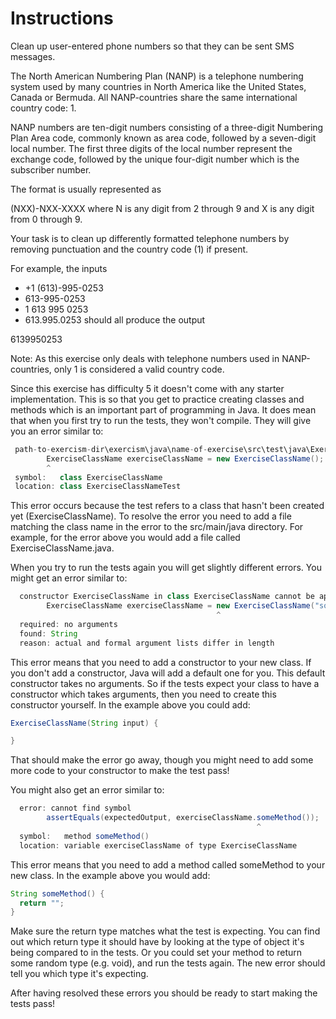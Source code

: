 # Instructions
Clean up user-entered phone numbers so that they can be sent SMS messages.

The North American Numbering Plan (NANP) is a telephone numbering system used by many countries in North America like the United States, Canada or Bermuda. All NANP-countries share the same international country code: 1.

NANP numbers are ten-digit numbers consisting of a three-digit Numbering Plan Area code, commonly known as area code, followed by a seven-digit local number. The first three digits of the local number represent the exchange code, followed by the unique four-digit number which is the subscriber number.

The format is usually represented as

(NXX)-NXX-XXXX
where N is any digit from 2 through 9 and X is any digit from 0 through 9.

Your task is to clean up differently formatted telephone numbers by removing punctuation and the country code (1) if present.

For example, the inputs

* +1 (613)-995-0253
* 613-995-0253
* 1 613 995 0253
* 613.995.0253
should all produce the output

6139950253

Note: As this exercise only deals with telephone numbers used in NANP-countries, only 1 is considered a valid country code.

Since this exercise has difficulty 5 it doesn't come with any starter implementation. This is so that you get to practice creating classes and methods which is an important part of programming in Java. It does mean that when you first try to run the tests, they won't compile. They will give you an error similar to:
```java
 path-to-exercism-dir\exercism\java\name-of-exercise\src\test\java\ExerciseClassNameTest.java:14: error: cannot find symbol
        ExerciseClassName exerciseClassName = new ExerciseClassName();
        ^
 symbol:   class ExerciseClassName
 location: class ExerciseClassNameTest
 ```
This error occurs because the test refers to a class that hasn't been created yet (ExerciseClassName). To resolve the error you need to add a file matching the class name in the error to the src/main/java directory. For example, for the error above you would add a file called ExerciseClassName.java.

When you try to run the tests again you will get slightly different errors. You might get an error similar to:
```java
  constructor ExerciseClassName in class ExerciseClassName cannot be applied to given types;
        ExerciseClassName exerciseClassName = new ExerciseClassName("some argument");
                                              ^
  required: no arguments
  found: String
  reason: actual and formal argument lists differ in length
  ```
This error means that you need to add a constructor to your new class. If you don't add a constructor, Java will add a default one for you. This default constructor takes no arguments. So if the tests expect your class to have a constructor which takes arguments, then you need to create this constructor yourself. In the example above you could add:
```java
ExerciseClassName(String input) {

}
```
That should make the error go away, though you might need to add some more code to your constructor to make the test pass!

You might also get an error similar to:
```java
  error: cannot find symbol
        assertEquals(expectedOutput, exerciseClassName.someMethod());
                                                       ^
  symbol:   method someMethod()
  location: variable exerciseClassName of type ExerciseClassName
```
This error means that you need to add a method called someMethod to your new class. In the example above you would add:
```java
String someMethod() {
  return "";
}
```
Make sure the return type matches what the test is expecting. You can find out which return type it should have by looking at the type of object it's being compared to in the tests. Or you could set your method to return some random type (e.g. void), and run the tests again. The new error should tell you which type it's expecting.

After having resolved these errors you should be ready to start making the tests pass!
